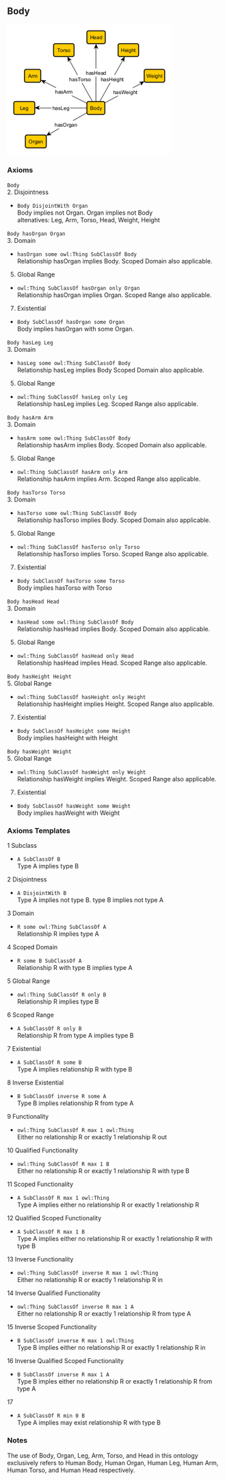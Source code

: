 ## Body
![schema-diagram](Body.png)

### Axioms
`Body` <br />
2. Disjointness <br />
* `Body DisjointWith Organ` <br />
Body implies not Organ.  Organ implies not Body <br />
altenatives: Leg, Arm, Torso, Head, Weight, Height

`Body hasOrgan Organ` <br />
3. Domain <br />
* `hasOrgan some owl:Thing SubClassOf Body` <br />
Relationship hasOrgan implies Body.  Scoped Domain also applicable. <br />
5. Global Range  <br />
* `owl:Thing SubClassOf hasOrgan only Organ` <br />
Relationship hasOrgan implies Organ.  Scoped Range also applicable. <br />
7. Existential <br />
* `Body SubClassOf hasOrgan some Organ` <br />
Body implies hasOrgan with some Organ. <br />

`Body hasLeg Leg` <br />
3. Domain <br />
* `hasLeg some owl:Thing SubClassOf Body` <br />
Relationship hasLeg implies Body  Scoped Domain also applicable. <br />
5. Global Range  <br />
* `owl:Thing SubClassOf hasLeg only Leg` <br />
Relationship hasLeg implies Leg.  Scoped Range also applicable. <br />

`Body hasArm Arm` <br />
3. Domain <br />
* `hasArm some owl:Thing SubClassOf Body` <br />
Relationship hasArm implies Body.  Scoped Domain also applicable. <br />
5. Global Range  <br />
* `owl:Thing SubClassOf hasArm only Arm` <br />
Relationship hasArm implies Arm.  Scoped Range also applicable. <br />

`Body hasTorso Torso` <br />
3. Domain <br />
* `hasTorso some owl:Thing SubClassOf Body` <br />
Relationship hasTorso implies Body.  Scoped Domain also applicable. <br />
5. Global Range  <br />
* `owl:Thing SubClassOf hasTorso only Torso` <br />
Relationship hasTorso implies Torso.  Scoped Range also applicable. <br />
7. Existential <br />
* `Body SubClassOf hasTorso some Torso` <br />
Body implies hasTorso with Torso <br />

`Body hasHead Head` <br />
3. Domain <br />
* `hasHead some owl:Thing SubClassOf Body` <br />
Relationship hasHead implies Body.  Scoped Domain also applicable. <br />
5. Global Range  <br />
* `owl:Thing SubClassOf hasHead only Head` <br />
Relationship hasHead implies Head.  Scoped Range also applicable. <br />

`Body hasHeight Height` <br />
5. Global Range  <br />
* `owl:Thing SubClassOf hasHeight only Height` <br />
Relationship hasHeight implies Height.  Scoped Range also applicable. <br />
7. Existential <br />
* `Body SubClassOf hasHeight some Height` <br />
Body implies hasHeight with Height <br />

`Body hasWeight Weight` <br />
5. Global Range  <br />
* `owl:Thing SubClassOf hasWeight only Weight` <br />
Relationship hasWeight implies Weight.  Scoped Range also applicable. <br />
7. Existential <br />
* `Body SubClassOf hasWeight some Weight` <br />
Body implies hasWeight with Weight <br />

### Axioms Templates
1 Subclass
* `A SubClassOf B` <br />
Type A implies type B

2 Disjointness
* `A DisjointWith B` <br />
Type A implies not type B.  type B implies not type A

3 Domain
* `R some owl:Thing SubClassOf A` <br />
Relationship R implies type A

4 Scoped Domain
* `R some B SubClassOf A` <br />
Relationship R with type B implies type A

5 Global Range
* `owl:Thing SubClassOf R only B` <br />
Relationship R implies type B

6 Scoped Range
* `A SubClassOf R only B` <br />
Relationship R from type A implies type B

7 Existential
* `A SubClassOf R some B` <br />
Type A implies relationship R with type B

8 Inverse Existential
* `B SubClassOf inverse R some A` <br />
Type B implies relationship R from type A

9 Functionality
* `owl:Thing SubClassOf R max 1 owl:Thing` <br />
Either no relationship R or exactly 1 relationship R out

10 Qualified Functionality
* `owl:Thing SubClassOf R max 1 B` <br />
Either no relationship R or exactly 1 relationship R with type B

11 Scoped Functionality
* `A SubClassOf R max 1 owl:Thing` <br />
Type A implies either no relationship R or exactly 1 relationship R

12 Qualified Scoped Functionality
* `A SubClassOf R max 1 B` <br />
Type A implies either no relationship R or exactly 1 relationship R with type B

13 Inverse Functionality
* `owl:Thing SubClassOf inverse R max 1 owl:Thing` <br />
Either no relationship R or exactly 1 relationship R in

14 Inverse Qualified Functionality
* `owl:Thing SubClassOf inverse R max 1 A` <br />
Either no relationship R or exactly 1 relationship R from type A

15 Inverse Scoped Functionality
* `B SubClassOf inverse R max 1 owl:Thing` <br />
Type B implies either no relationship R or exactly 1 relationship R in

16 Inverse Qualified Scoped Functionality
* `B SubClassOf inverse R max 1 A` <br />
Type B imples either no relationship R or exactly 1 relationship R from type A

17
* `A SubClassOf R min 0 B` <br />
Type A implies may exist relationship R with type B

### Notes
The use of Body, Organ, Leg, Arm, Torso, and Head in this ontology exclusively refers to Human Body, Human Organ, Human Leg, Human Arm, Human Torso, and Human Head respectively.
